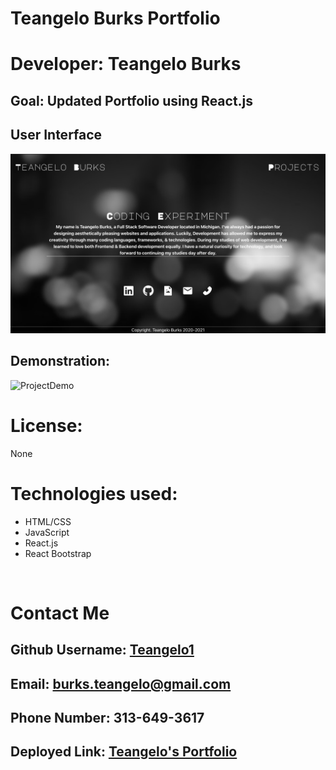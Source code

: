 # Teangelo Burks Portfolio

# Developer: Teangelo Burks

## Goal: Updated Portfolio using React.js

## User Interface
![PortfolioUI](src/Images/Portfolio.UI.png)

## Demonstration:
![ProjectDemo](src/Images/ProjectDemo.gif)
# License:
None

# Technologies used:

* HTML/CSS
* JavaScript
* React.js
* React Bootstrap

&nbsp;


# Contact Me
## Github Username: [Teangelo1](https://github.com/Teangelo1)
## Email: burks.teangelo@gmail.com
## Phone Number: 313-649-3617

## Deployed Link: [Teangelo's Portfolio](https://teangelo1.github.io/React_Portfolio/#/)